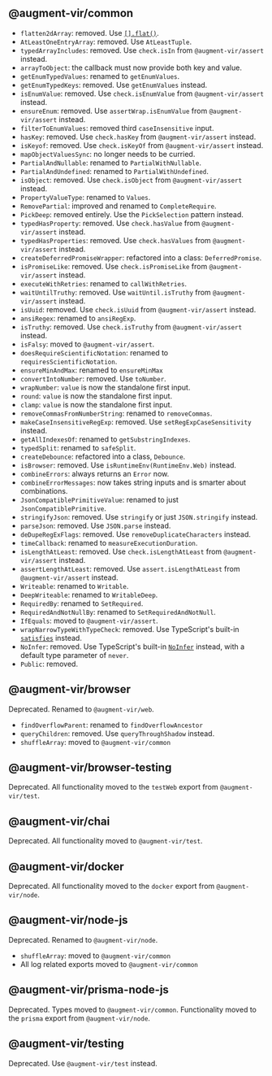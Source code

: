 ## @augment-vir/common

-   `flatten2dArray`: removed. Use [`[].flat()`](https://developer.mozilla.org/docs/Web/JavaScript/Reference/Global_Objects/Array/flat).
-   `AtLeastOneEntryArray`: removed. Use `AtLeastTuple`.
-   `typedArrayIncludes`: removed. Use `check.isIn` from `@augment-vir/assert` instead.
-   `arrayToObject`: the callback must now provide both key and value.
-   `getEnumTypedValues`: renamed to `getEnumValues`.
-   `getEnumTypedKeys`: removed. Use `getEnumValues` instead.
-   `isEnumValue`: removed. Use `check.isEnumValue` from `@augment-vir/assert` instead.
-   `ensureEnum`: removed. Use `assertWrap.isEnumValue` from `@augment-vir/assert` instead.
-   `filterToEnumValues`: removed third `caseInsensitive` input.
-   `hasKey`: removed. Use `check.hasKey` from `@augment-vir/assert` instead.
-   `isKeyof`: removed. Use `check.isKeyOf` from `@augment-vir/assert` instead.
-   `mapObjectValuesSync`: no longer needs to be curried.
-   `PartialAndNullable`: renamed to `PartialWithNullable`.
-   `PartialAndUndefined`: renamed to `PartialWithUndefined`.
-   `isObject`: removed. Use `check.isObject` from `@augment-vir/assert` instead.
-   `PropertyValueType`: renamed to `Values`.
-   `RemovePartial`: improved and renamed to `CompleteRequire`.
-   `PickDeep`: removed entirely. Use the `PickSelection` pattern instead.
-   `typedHasProperty`: removed. Use `check.hasValue` from `@augment-vir/assert` instead.
-   `typedHasProperties`: removed. Use `check.hasValues` from `@augment-vir/assert` instead.
-   `createDeferredPromiseWrapper`: refactored into a class: `DeferredPromise`.
-   `isPromiseLike`: removed. Use `check.isPromiseLike` from `@augment-vir/assert` instead.
-   `executeWithRetries`: renamed to `callWithRetries`.
-   `waitUntilTruthy`: removed. Use `waitUntil.isTruthy` from `@augment-vir/assert` instead.
-   `isUuid`: removed. Use `check.isUuid` from `@augment-vir/assert` instead.
-   `ansiRegex`: renamed to `ansiRegExp`.
-   `isTruthy`: removed. Use `check.isTruthy` from `@augment-vir/assert` instead.
-   `isFalsy`: moved to `@augment-vir/assert`.
-   `doesRequireScientificNotation`: renamed to `requiresScientificNotation`.
-   `ensureMinAndMax`: renamed to `ensureMinMax`
-   `convertIntoNumber`: removed. Use `toNumber`.
-   `wrapNumber`: `value` is now the standalone first input.
-   `round`: `value` is now the standalone first input.
-   `clamp`: `value` is now the standalone first input.
-   `removeCommasFromNumberString`: renamed to `removeCommas`.
-   `makeCaseInsensitiveRegExp`: removed. Use `setRegExpCaseSensitivity` instead.
-   `getAllIndexesOf`: renamed to `getSubstringIndexes`.
-   `typedSplit`: renamed to `safeSplit`.
-   `createDebounce`: refactored into a class, `Debounce`.
-   `isBrowser`: removed. Use `isRuntimeEnv(RuntimeEnv.Web)` instead.
-   `combineErrors`: always returns an `Error` now.
-   `combineErrorMessages`: now takes string inputs and is smarter about combinations.
-   `JsonCompatiblePrimitiveValue`: renamed to just `JsonCompatiblePrimitive`.
-   `stringifyJson`: removed. Use `stringify` or just `JSON.stringify` instead.
-   `parseJson`: removed. Use `JSON.parse` instead.
-   `deDupeRegExFlags`: removed. Use `removeDuplicateCharacters` instead.
-   `timeCallback`: renamed to `measureExecutionDuration`.
-   `isLengthAtLeast`: removed. Use `check.isLengthAtLeast` from `@augment-vir/assert` instead.
-   `assertLengthAtLeast`: removed. Use `assert.isLengthAtLeast` from `@augment-vir/assert` instead.
-   `Writeable`: renamed to `Writable`.
-   `DeepWriteable`: renamed to `WritableDeep`.
-   `RequiredBy`: renamed to `SetRequired`.
-   `RequiredAndNotNullBy`: renamed to `SetRequiredAndNotNull`.
-   `IfEquals`: moved to `@augment-vir/assert`.
-   `wrapNarrowTypeWithTypeCheck`: removed. Use TypeScript's built-in [`satisfies`](https://www.typescriptlang.org/docs/handbook/release-notes/typescript-4-9.html#the-satisfies-operator) instead.
-   `NoInfer`: removed. Use TypeScript's built-in [`NoInfer`](https://devblogs.microsoft.com/typescript/announcing-typescript-5-4/#the-noinfer-utility-type) instead, with a default type parameter of `never`.
-   `Public`: removed.

## @augment-vir/browser

Deprecated. Renamed to `@augment-vir/web`.

-   `findOverflowParent`: renamed to `findOverflowAncestor`
-   `queryChildren`: removed. Use `queryThroughShadow` instead.
-   `shuffleArray`: moved to `@augment-vir/common`

## @augment-vir/browser-testing

Deprecated. All functionality moved to the `testWeb` export from `@augment-vir/test`.

## @augment-vir/chai

Deprecated. All functionality moved to `@augment-vir/test`.

## @augment-vir/docker

Deprecated. All functionality moved to the `docker` export from `@augment-vir/node`.

## @augment-vir/node-js

Deprecated. Renamed to `@augment-vir/node`.

-   `shuffleArray`: moved to `@augment-vir/common`
-   All log related exports moved to `@augment-vir/common`

## @augment-vir/prisma-node-js

Deprecated. Types moved to `@augment-vir/common`. Functionality moved to the `prisma` export from `@augment-vir/node`.

## @augment-vir/testing

Deprecated. Use `@augment-vir/test` instead.
